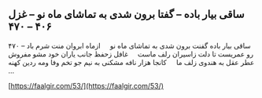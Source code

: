 ## ساقی بیار باده – گفتا برون شدی به تماشای ماه نو – غزل ۴۰۶ – ۴۷۰


۴۷۰ &#8211; ساقی بیار باده گفنت برون شدی به تماشای ماه نو     ازماه ابروان منت شرم باد رو عمریست تا دلت زاسیران رلف ماست     غافل زحفظ جانب یاران خود مشو مفروش عطر عقل به هندوی زلف ما     کانجا هزار نافه مشکنی به نیم جو تخم وفا ومه ردین کهنه &#8230;

[https://faalgir.com/53/](https://faalgir.com/53/) 